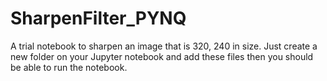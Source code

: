 # SharpenFilter_PYNQ
A trial notebook to sharpen an image that is 320, 240 in size.
Just create a new folder on your Jupyter notebook and add these files then you should be able to run the notebook.
